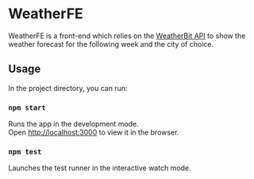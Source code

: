 # WeatherFE

WeatherFE is  a front-end which relies on the [WeatherBit API](https://www.weatherbit.io/) to show the weather forecast for the following week and the city of choice.

## Usage

In the project directory, you can run:

### `npm start`

Runs the app in the development mode.\
Open [http://localhost:3000](http://localhost:3000) to view it in the browser.

### `npm test`

Launches the test runner in the interactive watch mode.
